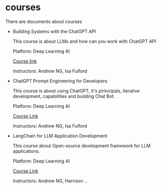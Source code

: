 # courses
There are documents about courses


* Building Systems with the ChatGPT API
  
  
  This course is about LLMs and how can you work with ChatGPT API

  Platform: Deep Learning AI

  [Course link](https://learn.deeplearning.ai/chatgpt-building-system)

  Instructors: Andrew NG, Isa Fulford



* ChatGPT Prompt Engineering for Developers


   This course is about using ChatGPT, it's pirincipals, iterative development, capabilities and building Chat Bot.

   Platform: Deep Learning AI

   [Course Link](https://learn.deeplearning.ai/chatgpt-prompt-eng)

   Instructors: Andrew NG, Isa Fulford


* LangChain for LLM Application Development


  This course about Open-source development framework for LLM applications.

  Platform: Deep Learning AI

  [Course Link](https://learn.deeplearning.ai/langchain)

  Instructors: Andrew NG, Harrison ..


